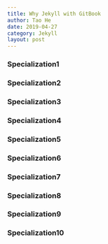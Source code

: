 ```yaml
---
title: Why Jekyll with GitBook
author: Tao He
date: 2019-04-27
category: Jekyll
layout: post
---
```


### Specialization1

### Specialization2

### Specialization3

### Specialization4

### Specialization5

### Specialization6

### Specialization7

### Specialization8

### Specialization9

### Specialization10